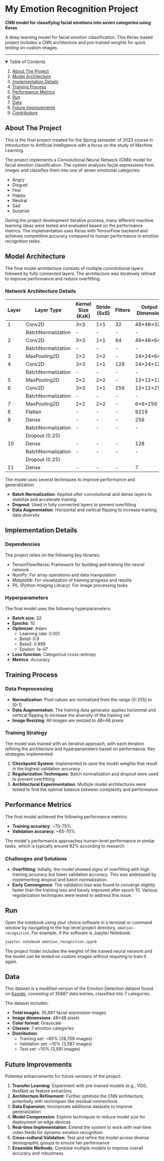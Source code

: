 # My Emotion Recognition Project


**CNN model for classifying facial emotions into seven categories using Keras**

A deep learning model for facial emotion classification. This Keras-based project includes a CNN architecture and pre-trained weights for quick testing on custom images.

---

<!-- TABLE OF CONTENTS -->
<details open>
  <summary>Table of Contents</summary>
  <ol>
    <li>
      <a href="#about-the-project">About The Project</a>
    </li>
    <li><a href="#model-architecture">Model Architecture</a></li>
    <li><a href="#implementation-details">Implementation Details</a></li>
    <li><a href="#training-process">Training Process</a></li>
    <li><a href="#performance-metrics">Performance Metrics</a></li>
    <li><a href="#run">Run</a></li>
    <li><a href="#data">Data</a></li>
    <li><a href="#future-improvements">Future Improvements</a></li>
    <li><a href="#contributors">Contributors</a></li>
  </ol>
</details>



<!-- ABOUT THE PROJECT -->
## About The Project

This is the final project created for the Spring semester of 2023 course in Introduction to Artificial Intelligence with a focus on the study of Machine Learning.

The project implements a Convolutional Neural Network (CNN) model for facial emotion classification. The system analyzes facial expressions from images and classifies them into one of seven emotional categories:

- Angry
- Disgust
- Fear
- Happy
- Neutral
- Sad
- Surprise

During the project development iterative process, many different machine learning ideas were tested and evaluated based on the performance metrics. The implementation uses Keras with TensorFlow backend and achieves competitive accuracy compared to human performance in emotion recognition tasks.


## Model Architecture

The final model architecture consists of multiple convolutional layers followed by fully connected layers. The architecture was iteratively refined to improve performance and reduce overfitting.

### Network Architecture Details

| Layer | Layer Type        | Kernel Size (KxK) | Stride (SxS) | Filters | Output Dimension | Activation |
|-------|-------------------|-------------------|--------------|---------|------------------|------------|
| 1     | Conv2D            | 3×3               | 1×1          | 32      | 48×48×32         | ReLU       |
|       | BatchNormalization| -                 | -            | -       | -                | -          |
| 2     | Conv2D            | 3×3               | 1×1          | 64      | 48×48×64         | ReLU       |
|       | BatchNormalization| -                 | -            | -       | -                | -          |
| 3     | MaxPooling2D      | 2×2               | 2×2          | -       | 24×24×64         | -          |
| 4     | Conv2D            | 3×3               | 1×1          | 128     | 24×24×128        | ReLU       |
|       | BatchNormalization| -                 | -            | -       | -                | -          |
| 5     | MaxPooling2D      | 2×2               | 2×2          | -       | 12×12×128        | -          |
| 6     | Conv2D            | 3×3               | 1×1          | 256     | 12×12×256        | ReLU       |
|       | BatchNormalization| -                 | -            | -       | -                | -          |
| 7     | MaxPooling2D      | 2×2               | 2×2          | -       | 6×6×256          | -          |
| 8     | Flatten           | -                 | -            | -       | 9216             | -          |
| 9     | Dense             | -                 | -            | -       | 256              | ReLU       |
|       | BatchNormalization| -                 | -            | -       | -                | -          |
|       | Dropout (0.25)    |                   |              |         |                  |            |
| 10    | Dense             | -                 | -            | -       | 128              | ReLU       |
|       | BatchNormalization| -                 | -            | -       | -                | -          |
|       | Dropout (0.25)    |                   |              |         |                  |            |
| 11    | Dense             | -                 | -            | -       | 7                | Softmax    |

The model uses several techniques to improve performance and generalization:

- **Batch Normalization**: Applied after convolutional and dense layers to stabilize and accelerate training
- **Dropout**: Used in fully connected layers to prevent overfitting
- **Data Augmentation**: Horizontal and vertical flipping to increase training data diversity

## Implementation Details

### Dependencies

The project relies on the following key libraries:

- TensorFlow/Keras: Framework for building and training the neural network
- NumPy: For array operations and data manipulation
- Matplotlib: For visualization of training progress and results
- PIL (Python Imaging Library): For image processing tasks

### Hyperparameters

The final model uses the following hyperparameters:

- **Batch size**: 32
- **Epochs**: 10
- **Optimizer**: Adam
  - Learning rate: 0.001
  - Beta1: 0.9
  - Beta2: 0.999
  - Epsilon: 1e-07
- **Loss function**: Categorical cross-entropy
- **Metrics**: Accuracy

## Training Process

### Data Preprocessing

- **Normalization**: Pixel values are normalized from the range [0-255] to [0-1]
- **Data Augmentation**: The training data generator applies horizontal and vertical flipping to increase the diversity of the training set
- **Image Resizing**: All images are resized to 48×48 pixels

### Training Strategy

The model was trained with an iterative approach, with each iteration refining the architecture and hyperparameters based on performance. Key strategies implemented:

1. **Checkpoint System**: Implemented to save the model weights that result in the highest validation accuracy
2. **Regularization Techniques**: Batch normalization and dropout were used to prevent overfitting
3. **Architectural Experimentation**: Multiple model architectures were tested to find the optimal balance between complexity and performance

## Performance Metrics

The final model achieved the following performance metrics:

- **Training accuracy**: ~70-75%
- **Validation accuracy**: ~65-70%

The model's performance approaches human-level performance in similar tasks, which is typically around 82% according to research.

### Challenges and Solutions

- **Overfitting**: Initially, the model showed signs of overfitting with high training accuracy but lower validation accuracy. This was addressed by implementing dropout and batch normalization.
- **Early Convergence**: The validation loss was found to converge slightly faster than the training loss and barely improved after epoch 10. Various regularization techniques were tested to address this issue.

<!-- RUN -->
## Run

Open the notebook using your choice software in a terminal or command window by navigating to the top-level project directory, `emotion-recognition`. For example, if the software is Jupyter Notebook:

```bash
jupyter notebook emotion_recognition.ipynb
```

The project folder includes the weights of the trained neural network and the model can be tested on custom images without requiring to train it again.



<!-- DATA -->
## Data

This dataset is a modified version of the Emotion Detection dataset found on [Kaggle](https://www.kaggle.com/datasets/ananthu017/emotion-detection-fer), consisting of 35887 data entries, classified into 7 categories.

The dataset includes:

- **Total images**: 35,887 facial expression images
- **Image dimensions**: 48×48 pixels
- **Color format**: Grayscale
- **Classes**: 7 emotion categories
- **Distribution**: 
  - Training set: ~80% (28,709 images)
  - Validation set: ~10% (3,587 images)
  - Test set: ~10% (3,591 images)



## Future Improvements

Potential enhancements for future versions of the project:

1. **Transfer Learning**: Experiment with pre-trained models (e.g., VGG, ResNet) as feature extractors
2. **Architecture Refinement**: Further optimize the CNN architecture, potentially with techniques like residual connections
3. **Data Expansion**: Incorporate additional datasets to improve generalization
4. **Model Compression**: Explore techniques to reduce model size for deployment on edge devices
5. **Real-time Implementation**: Extend the system to work with real-time video feeds for dynamic emotion recognition
6. **Cross-cultural Validation**: Test and refine the model across diverse demographic groups to ensure fair performance
7. **Ensemble Methods**: Combine multiple models to improve overall accuracy and robustness






